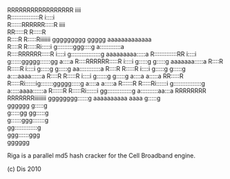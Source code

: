 

RRRRRRRRRRRRRRRRR     iiii                                        
R::::::::::::::::R   i::::i                                       
R::::::RRRRRR:::::R   iiii                                        
RR:::::R     R:::::R                                              
R::::R     R:::::Riiiiiii    ggggggggg   ggggg  aaaaaaaaaaaaa   
R::::R     R:::::Ri:::::i   g:::::::::ggg::::g  a::::::::::::a  
R::::RRRRRR:::::R  i::::i  g:::::::::::::::::g  aaaaaaaaa:::::a
R:::::::::::::RR   i::::i g::::::ggggg::::::gg           a::::a
R::::RRRRRR:::::R  i::::i g:::::g     g:::::g     aaaaaaa:::::a
R::::R     R:::::R i::::i g:::::g     g:::::g   aa::::::::::::a
R::::R     R:::::R i::::i g:::::g     g:::::g  a::::aaaa::::::a
R::::R     R:::::R i::::i g::::::g    g:::::g a::::a    a:::::a
RR:::::R     R:::::Ri::::::ig:::::::ggggg:::::g a::::a    a:::::a
R::::::R     R:::::Ri::::::i g::::::::::::::::g a:::::aaaa::::::a
R::::::R     R:::::Ri::::::i  gg::::::::::::::g  a::::::::::aa:::a
RRRRRRRR     RRRRRRRiiiiiiii    gggggggg::::::g   aaaaaaaaaa  aaaa
g:::::g                   
gggggg      g:::::g                   
g:::::gg   gg:::::g                   
g::::::ggg:::::::g                   
gg:::::::::::::g                    
ggg::::::ggg                      
gggggg                         


Riga is a parallel md5 hash cracker for the Cell Broadband engine.

(c) Dis 2010
